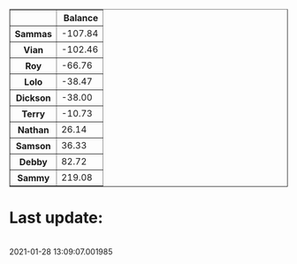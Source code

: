 <table border="1" class="dataframe">
  <thead>
    <tr style="text-align: right;">
      <th></th>
      <th>Balance</th>
    </tr>
  </thead>
  <tbody>
    <tr>
      <th>Sammas</th>
      <td>-107.84</td>
    </tr>
    <tr>
      <th>Vian</th>
      <td>-102.46</td>
    </tr>
    <tr>
      <th>Roy</th>
      <td>-66.76</td>
    </tr>
    <tr>
      <th>Lolo</th>
      <td>-38.47</td>
    </tr>
    <tr>
      <th>Dickson</th>
      <td>-38.00</td>
    </tr>
    <tr>
      <th>Terry</th>
      <td>-10.73</td>
    </tr>
    <tr>
      <th>Nathan</th>
      <td>26.14</td>
    </tr>
    <tr>
      <th>Samson</th>
      <td>36.33</td>
    </tr>
    <tr>
      <th>Debby</th>
      <td>82.72</td>
    </tr>
    <tr>
      <th>Sammy</th>
      <td>219.08</td>
    </tr>
  </tbody>
</table><H1>Last update:</h1><br>2021-01-28 13:09:07.001985